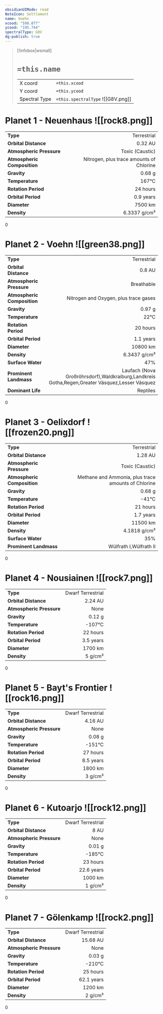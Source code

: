 ```yaml
---
obsidianUIMode: read
NoteIcon: Settlement
name: Voehn
xcood: "598.877"
ycood: "195.744"
spectralType: G8V
dg-publish: true
---
```

> [!infobox|wsmall]
> # `=this.name`
> | | |
> | - | - |
> | X coord | `=this.xcood` |
> | Y coord| `=this.ycood` |
> | Spectral Type | `=this.spectralType` ![[G8V.png]] |

# Planet 1 - Neuenhaus ![[rock8.png]]
|                             |                           |
| --------------------------- | -------------------------:|
| **Type**                    |             Terrestrial |
| **Orbital Distance**        |   0.32 AU |
| **Atmospheric Pressure**    |       Toxic (Caustic) |
| **Atmospheric Composition** |      Nitrogen, plus trace amounts of Chlorine |
| **Gravity**                 |        0.68 g |
| **Temperature**             |    167°C |
| **Rotation Period**         |  24 hours |
| **Orbital Period** | 0.9 years |
| **Diameter**                |      7500 km | 
| **Density**                 |    6.3337 g/cm³ |



0



# Planet 2 - Voehn ![[green38.png]]
|                             |                           |
| --------------------------- | -------------------------:|
| **Type**                    |             Terrestrial |
| **Orbital Distance**        |   0.8 AU |
| **Atmospheric Pressure**    |       Breathable |
| **Atmospheric Composition** |      Nitrogen and Oxygen, plus trace gases |
| **Gravity**                 |        0.97 g |
| **Temperature**             |    22°C |
| **Rotation Period**         |  20 hours |
| **Orbital Period** | 1.1 years |
| **Diameter**                |      10800 km | 
| **Density**                 |    6.3437 g/cm³ |
| **Surface Water**           |           47% | 
| **Prominent Landmass**      |         Laufach (Nova Großröhrsdorf),Waldkraiburg,Landkreis Gotha,Regen,Greater Vásquez,Lesser Vásquez | 
| **Dominant Life**           |         Reptiles |



0



# Planet 3 - Oelixdorf ![[frozen20.png]]
|                             |                           |
| --------------------------- | -------------------------:|
| **Type**                    |             Terrestrial |
| **Orbital Distance**        |   1.28 AU |
| **Atmospheric Pressure**    |       Toxic (Caustic) |
| **Atmospheric Composition** |      Methane and Ammonia, plus trace amounts of Chlorine |
| **Gravity**                 |        0.68 g |
| **Temperature**             |    -41°C |
| **Rotation Period**         |  21 hours |
| **Orbital Period** | 1.7 years |
| **Diameter**                |      11500 km | 
| **Density**                 |    4.1818 g/cm³ |
| **Surface Water**           |           35% | 
| **Prominent Landmass**      |         Wülfrath I,Wülfrath II | 



0



# Planet 4 - Nousiainen ![[rock7.png]]
|                             |                           |
| --------------------------- | -------------------------:|
| **Type**                    |             Dwarf Terrestrial |
| **Orbital Distance**        |   2.24 AU |
| **Atmospheric Pressure**    |       None |
| **Gravity**                 |        0.12 g |
| **Temperature**             |    -107°C |
| **Rotation Period**         |  22 hours |
| **Orbital Period** | 3.5 years |
| **Diameter**                |      1700 km | 
| **Density**                 |    5 g/cm³ |



0



# Planet 5 - Bayt's Frontier ![[rock16.png]]
|                             |                           |
| --------------------------- | -------------------------:|
| **Type**                    |             Dwarf Terrestrial |
| **Orbital Distance**        |   4.16 AU |
| **Atmospheric Pressure**    |       None |
| **Gravity**                 |        0.08 g |
| **Temperature**             |    -151°C |
| **Rotation Period**         |  27 hours |
| **Orbital Period** | 8.5 years |
| **Diameter**                |      1800 km | 
| **Density**                 |    3 g/cm³ |



0



# Planet 6 - Kutoarjo ![[rock12.png]]
|                             |                           |
| --------------------------- | -------------------------:|
| **Type**                    |             Dwarf Terrestrial |
| **Orbital Distance**        |   8 AU |
| **Atmospheric Pressure**    |       None |
| **Gravity**                 |        0.01 g |
| **Temperature**             |    -185°C |
| **Rotation Period**         |  23 hours |
| **Orbital Period** | 22.6 years |
| **Diameter**                |      1000 km | 
| **Density**                 |    1 g/cm³ |



0



# Planet 7 - Gölenkamp ![[rock2.png]]
|                             |                           |
| --------------------------- | -------------------------:|
| **Type**                    |             Dwarf Terrestrial |
| **Orbital Distance**        |   15.68 AU |
| **Atmospheric Pressure**    |       None |
| **Gravity**                 |        0.03 g |
| **Temperature**             |    -210°C |
| **Rotation Period**         |  25 hours |
| **Orbital Period** | 62.1 years |
| **Diameter**                |      1200 km | 
| **Density**                 |    2 g/cm³ |



0



